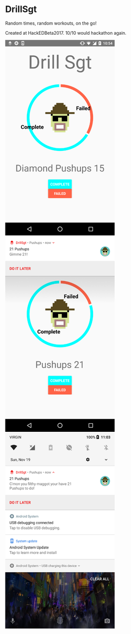 # DrillSgt
Random times, random workouts, on the go!

Created at HackEDBeta2017. 10/10 would hackathon again.

<img src=https://github.com/nettapper/DrillSgt/blob/master/screenshots/appHome.png alt="App Home" width="350px"/>
<img src=https://github.com/nettapper/DrillSgt/blob/master/screenshots/appHomeAndNotification.png alt="App Home And Notification" width="350px"/>
<img src=https://github.com/nettapper/DrillSgt/blob/master/screenshots/lockScreenNotification.png alt="Lock Screen Notification" width="350px"/>
